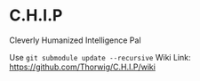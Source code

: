 # C.H.I.P

Cleverly Humanized Intelligence Pal

Use `git submodule update --recursive`
Wiki Link: https://github.com/Thorwig/C.H.I.P/wiki
